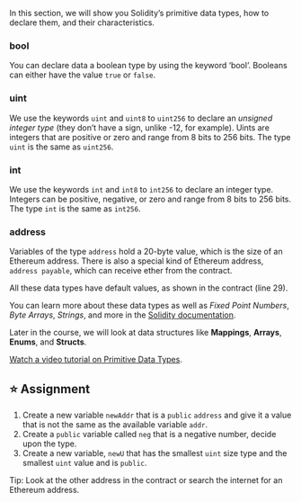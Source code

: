 In this section, we will show you Solidity’s primitive data types, how to declare them, and their characteristics.

### bool

You can declare data a boolean type by using the keyword ‘bool’. Booleans can either have the value `true` or `false`.

### uint

We use  the keywords `uint` and `uint8` to `uint256` to declare an _unsigned integer type_ (they don’t have a sign, unlike -12, for example). Uints are integers that are positive or zero and range from 8 bits to 256 bits. The type `uint` is the same as `uint256`.

### int

We use the keywords `int` and `int8` to `int256` to declare an integer type. Integers can be positive, negative, or zero and range from 8 bits to 256 bits. The type `int` is the same as `int256`.

### address

Variables of the type `address` hold a 20-byte value, which is the size of an Ethereum address. There is also a special kind of Ethereum address, `address payable`, which can receive ether from the contract.

All these data types have default values, as shown in the contract (line 29).

You can learn more about these data types as well as _Fixed Point Numbers_, _Byte Arrays_, _Strings_, and more in the <a href="https://docs.soliditylang.org/en/latest/types.html" target="_blank">Solidity documentation</a>.

Later in the course, we will look at data structures like **Mappings**, **Arrays**, **Enums**, and **Structs**.

<a href="https://www.youtube.com/watch?v=8Tj-Th_S7NU" target="_blank">Watch a video tutorial on Primitive Data Types</a>.

## ⭐️ Assignment

1. Create a new variable `newAddr` that is a `public` `address` and give it a value that is not the same as the available variable `addr`.
2. Create a `public` variable called `neg` that is a negative number, decide upon the type.
3. Create a new variable, `newU` that has the smallest `uint` size type and the smallest `uint` value and is `public`.

Tip: Look at the other address in the contract or search the internet for an Ethereum address.
